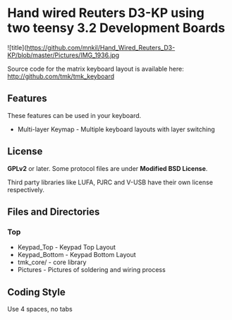 Hand wired Reuters D3-KP using two teensy 3.2 Development Boards
================================

![title](https://github.com/mnkil/Hand_Wired_Reuters_D3-KP/blob/master/Pictures/IMG_1936.jpg

Source code for the matrix keyboard layout is available here: <http://github.com/tmk/tmk_keyboard>

Features
--------
These features can be used in your keyboard.

* Multi-layer Keymap  - Multiple keyboard layouts with layer switching

[GH60]:         http://geekhack.org/index.php?topic=34959
[GH60_proto]:   http://geekhack.org/index.php?topic=37570.0

License
-------
**GPLv2** or later. Some protocol files are under **Modified BSD License**.

Third party libraries like LUFA, PJRC and V-USB have their own license respectively.

Files and Directories
-------------------
### Top
* Keypad_Top    - Keypad Top Layout
* Keypad_Bottom - Keypad Bottom Layout 
* tmk_core/     - core library
* Pictures      - Pictures of soldering and wiring process

Coding Style
-------------
Use 4 spaces, no tabs

